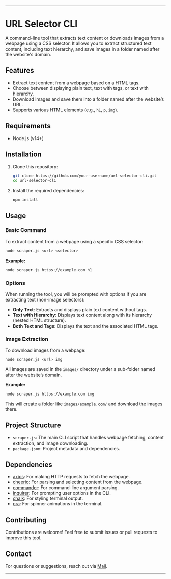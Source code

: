 
---

# URL Selector CLI

A command-line tool that extracts text content or downloads images from a webpage using a CSS selector. It allows you to extract structured text content, including text hierarchy, and save images in a folder named after the website's domain.

## Features

- Extract text content from a webpage based on a HTML tags.
- Choose between displaying plain text, text with tags, or text with hierarchy.
- Download images and save them into a folder named after the website’s URL.
- Supports various HTML elements (e.g., `h1`, `p`, `img`).

## Requirements

- Node.js (v14+)

## Installation

1. Clone this repository:
   ```bash
   git clone https://github.com/your-username/url-selector-cli.git
   cd url-selector-cli
   ```

2. Install the required dependencies:
   ```bash
   npm install
   ```


## Usage

### Basic Command
To extract content from a webpage using a specific CSS selector:

```bash
node scraper.js <url> <selector>
```

**Example:**

```bash
node scraper.js https://example.com h1
```

### Options

When running the tool, you will be prompted with options if you are extracting text (non-image selectors):
- **Only Text**: Extracts and displays plain text content without tags.
- **Text with Hierarchy**: Displays text content along with its hierarchy (nested HTML structure).
- **Both Text and Tags**: Displays the text and the associated HTML tags.

### Image Extraction

To download images from a webpage:

```bash
node scraper.js <url> img
```

All images are saved in the `images/` directory under a sub-folder named after the website’s domain.

**Example:**

```bash
node scraper.js https://example.com img
```

This will create a folder like `images/example.com/` and download the images there.

## Project Structure

- `scraper.js`: The main CLI script that handles webpage fetching, content extraction, and image downloading.
- `package.json`: Project metadata and dependencies.

## Dependencies

- [axios](https://www.npmjs.com/package/axios): For making HTTP requests to fetch the webpage.
- [cheerio](https://www.npmjs.com/package/cheerio): For parsing and selecting content from the webpage.
- [commander](https://www.npmjs.com/package/commander): For command-line argument parsing.
- [inquirer](https://www.npmjs.com/package/inquirer): For prompting user options in the CLI.
- [chalk](https://www.npmjs.com/package/chalk): For styling terminal output.
- [ora](https://www.npmjs.com/package/ora): For spinner animations in the terminal.


## Contributing

Contributions are welcome! Feel free to submit issues or pull requests to improve this tool.

## Contact

For questions or suggestions, reach out via [Mail](mailto:bhaskarpandeycontacts@gmail.com).

---
